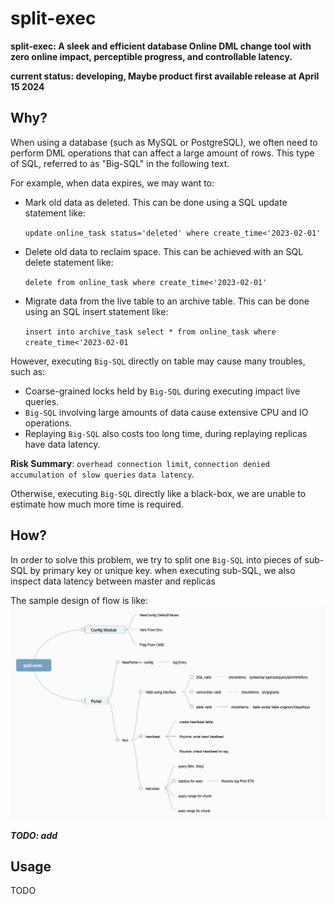 # split-exec

**split-exec: A sleek and efficient database Online DML change tool with zero online impact, perceptible progress, and controllable latency.**

**current status: developing, Maybe product first available release at April 15 2024**

## Why?

When using a database (such as MySQL or PostgreSQL), we often need to perform DML operations that can affect a large amount of rows. This type of SQL, referred to as "Big-SQL" in the following text.

For example, when data expires, we may want to:
- Mark old data as deleted. This can be done using a SQL update statement like:

  `update online_task status='deleted' where create_time<'2023-02-01'`
- Delete old data to reclaim space. This can be achieved with an SQL delete statement like:

  `delete from online_task where create_time<'2023-02-01'`
- Migrate data from the live table to an archive table. This can be done using an SQL insert statement like:

  `insert into archive_task select * from online_task where create_time<'2023-02-01`

However, executing `Big-SQL` directly on table may cause many troubles, such as:
- Coarse-grained locks held by `Big-SQL` during executing impact live queries. 
- `Big-SQL` involving large amounts of data cause extensive CPU and IO operations. 
- Replaying `Big-SQL` also costs too long time, during replaying replicas have data latency.

**Risk Summary**: `overhead connection limit`, `connection denied` `accumulation of slow queries` `data latency`.

Otherwise,  executing `Big-SQL` directly like a black-box, we are unable to estimate how much more time is required.

## How?

In order to solve this problem, we try to split one `Big-SQL` into pieces of sub-SQL by primary key or unique key. when executing sub-SQL, we also inspect data latency between master and replicas

The sample design of flow is like:
![design-flow-map](./docs/images/design-flow-map.png)

***TODO: add***

## Usage

TODO
